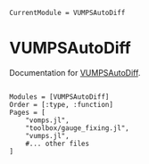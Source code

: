 ```@meta
CurrentModule = VUMPSAutoDiff
```

# VUMPSAutoDiff

Documentation for [VUMPSAutoDiff](https://github.com/tangwei94/VUMPSAutoDiff.jl).

```@index
```

```@autodocs
Modules = [VUMPSAutoDiff]
Order = [:type, :function]
Pages = [
    "vomps.jl",
    "toolbox/gauge_fixing.jl",
    "vumps.jl",
    #... other files
]
```
